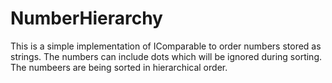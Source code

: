 # NumberHierarchy
This is a simple implementation of IComparable<T> to order numbers stored as strings.
The numbers can include dots which will be ignored during sorting.
The numbeers are being sorted in hierarchical order.